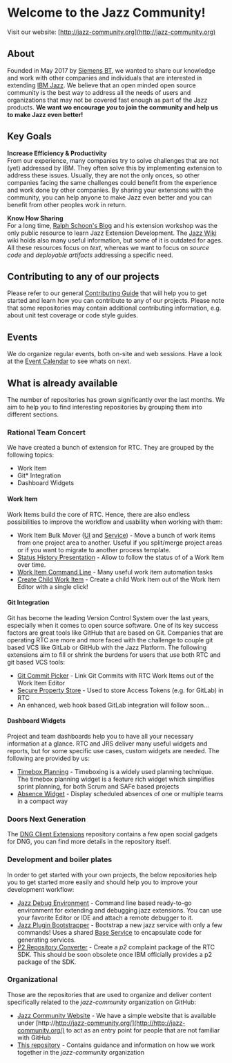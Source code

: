 # Welcome to the Jazz Community!
Visit our website: [http://jazz-community.org](http://jazz-community.org)

## About
Founded in May 2017 by [Siemens BT](https://siemens.com), we wanted to share our knowledge and work with other companies and individuals that are interested in extending [IBM Jazz](https://jazz.net/). We believe that an open minded open source community is the best way to address all the needs of users and organizations that may not be covered fast enough as part of the Jazz products. **We want wo encourage _you_ to join the community and help us to make Jazz even better!** 

## Key Goals
**Increase Efficiency & Productivity**<br>
From our experience, many companies try to solve challenges that are not (yet) addressed by IBM. They often solve this by implementing extension to address these issues. Usually, they are not the only onces, so other companies facing the same challenges could benefit from the experience and work done by other companies. By sharing your extensions with the community, you can help anyone to make Jazz even better and you can benefit from other peoples work in return. 

**Know How Sharing**<br>
For a long time, [Ralph Schoon's Blog](https://rsjazz.wordpress.com) and his extension workshop was the only public resource to learn Jazz Extension Development. The [Jazz Wiki](https://jazz.net/wiki) wiki holds also many useful information, but some of it is outdated for ages. All these resources focus on _text_, whereas we want to focus on *source code* and _deployable artifacts_ addressing a specific need.

## Contributing to any of our projects
Please refer to our general [Contributing Guide](CONTRIBUTING.md) that will help you to get started and learn how you can contribute to any of our projects. Please note that some repositories may contain additional contributing information, e.g. about unit test coverage or code style guides.

## Events
We do organize regular events, both on-site and web sessions. Have a look at the [Event Calendar](EVENTS.md) to see whats on next.

## What is already available
The number of repositories has grown significantly over the last months. We aim to help you to find interesting repositories by grouping them into different sections.

### Rational Team Concert
We have created a bunch of extension for RTC. They are grouped by the following topics:
- Work Item 
- Git* Integration
- Dashboard Widgets

#### Work Item
Work Items build the core of RTC. Hence, there are also endless possibilities to improve the workflow and usability when working with them:
- Work Item Bulk Mover ([UI](https://github.com/jazz-community/rtc-workitem-bulk-mover-ui) and [Service](https://github.com/jazz-community/rtc-workitem-bulk-mover-service)) - Move a bunch of work items from one project area to another. Useful if you split/merge project areas or if you want to migrate to another process template. 
- [Status History Presentation](https://github.com/jazz-community/rtc-statushistory-presentation) - Allow to follow the status of of a Work Item over time.
- [Work Item Command Line](https://github.com/jazz-community/work-item-command-line) - Many useful work item automation tasks
- [Create Child Work Item](https://github.com/jazz-community/rtc-create-child-item-plugin) - Create a child Work Item out of the Work Item Editor with a single click!

#### Git Integration
Git has become the leading Version Control System over the last years, especially when it comes to open source software. One of its key success factors are great tools like GitHub that are based on Git. Companies that are operating RTC are more and more faced with the challenge to couple git based VCS like GitLab or GitHub with the Jazz Platform. 
The following extensions aim to fill or shrink the burdens for users that use both RTC and git based VCS tools:
- [Git Commit Picker](https://github.com/jazz-community/rtc-git-commit-picker) - Link Git Commits with RTC Work Items out of the Work Item Editor
- [Secure Property Store](https://github.com/jazz-community/rtc-secure-user-property-store) - Used to store Access Tokens (e.g. for GitLab) in RTC 
- An enhanced, web hook based GitLab integration will follow soon...

#### Dashboard Widgets
Project and team dashboards help you to have all your necessary information at a glance. RTC and JRS deliver many useful widgets and reports, but for some specific use cases, custom widgets are needed. The following are provided by us:
- [Timebox Planning](https://github.com/jazz-community/rtc-timeboxplanning) - Timeboxing is a widely used planning technique. The timebox planning widget is a feature rich widget which simplifies sprint planning, for both Scrum and SAFe based projects
- [Absence Widget](https://github.com/jazz-community/rtc-absence-widget) - Display scheduled absences of one or multiple teams in a compact way

### Doors Next Generation
The [DNG Client Extensions](https://github.com/jazz-community/dng-client-extensions) repository contains a few open social gadgets for DNG, you can find more details in the repository itself.

### Development and boiler plates
In order to get started with your own projects, the below repositories help you to get started more easily and should help you to improve your development workflow:
- [Jazz Debug Environment](https://github.com/jazz-community/jazz-debug-environment) - Command line based ready-to-go environment for extending and debugging jazz extensions. You can use your favorite Editor or IDE and attach a remote debugger to it.
- [Jazz Plugin Bootstrapper](https://github.com/jazz-community/jazz-plugin-maven-archetype) - Bootstrap a new jazz service with only a few commands! Uses a shared [Base Service](https://github.com/jazz-community/jazz-plugin-maven-archetype) to encapsulate code for generating services.
- [P2 Repository Converter](https://github.com/jazz-community/jazz-p2-repository-converter) - Create a _p2_ complaint package of the RTC SDK. This should be soon obsolete once IBM officially provides a p2 package of the SDK.

### Organizational 
Those are the repositories that are used to organize and deliver content specifically related to the _jazz-community_ organization on GitHub:
- [Jazz Community Website](https://github.com/jazz-community/jazz-community.github.io) - We have a simple website that is available under [http://http://jazz-community.org/](http://http://jazz-community.org/) to act as an entry point for people that are not familiar with GitHub
- [This repository](https://github.com/jazz-community/welcome) - Contains guidance and information on how we work together in the _jazz-community_ organization